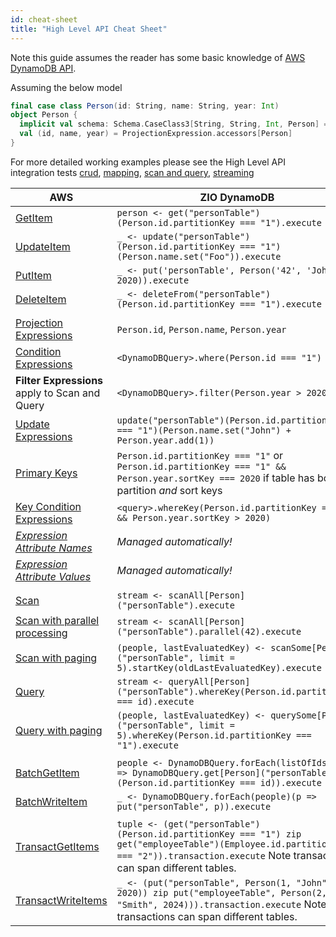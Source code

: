 ```yaml
---
id: cheat-sheet
title: "High Level API Cheat Sheet"
---
```


Note this guide assumes the reader has some basic knowledge of [AWS DynamoDB API](https://docs.aws.amazon.com/amazondynamodb/latest/developerguide/HowItWorks.CoreComponents.html).

Assuming the below model
```scala
final case class Person(id: String, name: String, year: Int)
object Person {
  implicit val schema: Schema.CaseClass3[String, String, Int, Person] = DeriveSchema.gen[Person]
  val (id, name, year) = ProjectionExpression.accessors[Person]
}
```

For more detailed working examples please see the High Level API integration tests [crud](https://github.com/zio/zio-dynamodb/blob/series/2.x/dynamodb/src/it/scala/zio/dynamodb/TypeSafeApiCrudSpec.scala), [mapping](https://github.com/zio/zio-dynamodb/blob/series/2.x/dynamodb/src/it/scala/zio/dynamodb/TypeSafeApiMappingSpec.scala), [scan and query](https://github.com/zio/zio-dynamodb/blob/series/2.x/dynamodb/src/it/scala/zio/dynamodb/TypeSafeScanAndQuerySpec.scala), [streaming](https://github.com/zio/zio-dynamodb/blob/series/2.x/dynamodb/src/it/scala/zio/dynamodb/TypeSafeStreamingUtilsSpec.scala)


| AWS                           | ZIO DynamoDB |
|-------------------------------| --- |
| [GetItem](https://docs.aws.amazon.com/amazondynamodb/latest/APIReference/API_GetItem.html)                       | `person <- get("personTable")(Person.id.partitionKey === "1").execute` |
| [UpdateItem](https://docs.aws.amazon.com/amazondynamodb/latest/APIReference/API_UpdateItem.html)                    | `_ <- update("personTable")(Person.id.partitionKey === "1")(Person.name.set("Foo")).execute` |
| [PutItem](https://docs.aws.amazon.com/amazondynamodb/latest/APIReference/API_PutItem.html)                       | `_ <- put('personTable', Person('42', 'John', 2020)).execute` |
| [DeleteItem](https://docs.aws.amazon.com/amazondynamodb/latest/APIReference/API_DeleteItem.html)                    | `_ <- deleteFrom("personTable")(Person.id.partitionKey === "1").execute` |
|                               | |
| [Projection Expressions](https://docs.aws.amazon.com/amazondynamodb/latest/developerguide/Expressions.ProjectionExpressions.html)        | `Person.id`, `Person.name`, `Person.year`  |
| [Condition Expressions](https://docs.aws.amazon.com/amazondynamodb/latest/developerguide/Expressions.ConditionExpressions.html)         | `<DynamoDBQuery>.where(Person.id === "1")` |
| **Filter Expressions** apply to Scan and Query | `<DynamoDBQuery>.filter(Person.year > 2020)`   |
| [Update Expressions](https://docs.aws.amazon.com/amazondynamodb/latest/APIReference/API_UpdateItem.html#DDB-UpdateItem-request-UpdateExpression)            | `update("personTable")(Person.id.partitionKey === "1")(Person.name.set("John") + Person.year.add(1))` |
| [Primary Keys](https://docs.aws.amazon.com/amazondynamodb/latest/developerguide/HowItWorks.CoreComponents.html)                  | `Person.id.partitionKey === "1"` or `Person.id.partitionKey === "1" && Person.year.sortKey === 2020` if table has both partition _and_ sort keys |
| [Key Condition Expressions](https://docs.aws.amazon.com/amazondynamodb/latest/APIReference/API_Query.html#DDB-Query-request-KeyConditionExpression)     | `<query>.whereKey(Person.id.partitionKey === "1" && Person.year.sortKey > 2020)` |
| [_Expression Attribute Names_](https://docs.aws.amazon.com/amazondynamodb/latest/developerguide/Expressions.ExpressionAttributeNames.html)  | _Managed automatically!_ |
| [_Expression Attribute Values_](https://docs.aws.amazon.com/amazondynamodb/latest/developerguide/Expressions.ExpressionAttributeValues.html) | _Managed automatically!_ |
|                               | |
| [Scan](https://docs.aws.amazon.com/amazondynamodb/latest/APIReference/API_Scan.html)                          |	`stream <- scanAll[Person]("personTable").execute`
| [Scan with parallel processing](https://docs.aws.amazon.com/amazondynamodb/latest/APIReference/API_Scan.html) |	`stream <- scanAll[Person]("personTable").parallel(42).execute`
| [Scan with paging](https://docs.aws.amazon.com/amazondynamodb/latest/APIReference/API_Scan.html)              |	`(people, lastEvaluatedKey) <- scanSome[Person]("personTable", limit = 5).startKey(oldLastEvaluatedKey).execute`
| [Query](https://docs.aws.amazon.com/amazondynamodb/latest/APIReference/API_Query.html)                         |	`stream <- queryAll[Person]("personTable").whereKey(Person.id.partitionKey === id).execute`
| [Query with paging](https://docs.aws.amazon.com/amazondynamodb/latest/APIReference/API_Query.html)             |	`(people, lastEvaluatedKey) <- querySome[Person]("personTable", limit = 5).whereKey(Person.id.partitionKey === "1").execute`
| | |
| [BatchGetItem](https://docs.aws.amazon.com/amazondynamodb/latest/APIReference/API_BatchGetItem.html) | `people <- DynamoDBQuery.forEach(listOfIds)(id => DynamoDBQuery.get[Person]("personTable")(Person.id.partitionKey === id)).execute`|
| [BatchWriteItem](https://docs.aws.amazon.com/amazondynamodb/latest/APIReference/API_BatchWriteItem.html) | `_ <- DynamoDBQuery.forEach(people)(p => put("personTable", p)).execute` |
| | |
| [TransactGetItems](https://docs.aws.amazon.com/amazondynamodb/latest/APIReference/API_TransactGetItems.html) | `tuple <- (get("personTable")(Person.id.partitionKey === "1") zip get("employeeTable")(Employee.id.partitionKey === "2")).transaction.execute` Note transactions can span different tables. |
| [TransactWriteItems](https://docs.aws.amazon.com/amazondynamodb/latest/APIReference/API_TransactWriteItems.html) | `_ <- (put("personTable", Person(1, "John", 2020)) zip put("employeeTable", Person(2, "Smith", 2024))).transaction.execute` Note transactions can span different tables. |
